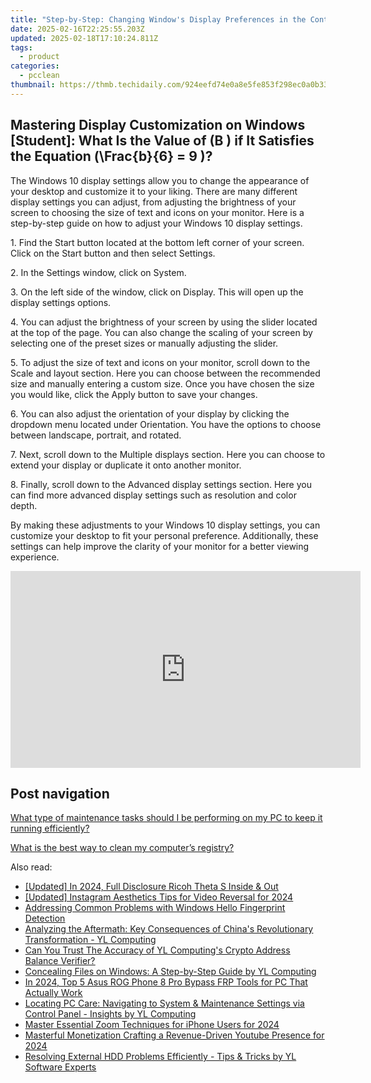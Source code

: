 ```yaml
---
title: "Step-by-Step: Changing Window's Display Preferences in the Control Panel with Insights by YL Software"
date: 2025-02-16T22:25:55.203Z
updated: 2025-02-18T17:10:24.811Z
tags:
  - product
categories:
  - pcclean
thumbnail: https://thmb.techidaily.com/924eefd74e0a8e5fe853f298ec0a0b33bfecd9ce28f70a0090979c17f5a4bfa6.jpg
---
```


## Mastering Display Customization on Windows [Student]: What Is the Value of \(B \) if It Satisfies the Equation \(\Frac{b}{6} = 9 \)?

The Windows 10 display settings allow you to change the appearance of your desktop and customize it to your liking. There are many different display settings you can adjust, from adjusting the brightness of your screen to choosing the size of text and icons on your monitor. Here is a step-by-step guide on how to adjust your Windows 10 display settings. 

1\. Find the Start button located at the bottom left corner of your screen. Click on the Start button and then select Settings.

2\. In the Settings window, click on System.

3\. On the left side of the window, click on Display. This will open up the display settings options. 

4\. You can adjust the brightness of your screen by using the slider located at the top of the page. You can also change the scaling of your screen by selecting one of the preset sizes or manually adjusting the slider.

5\. To adjust the size of text and icons on your monitor, scroll down to the Scale and layout section. Here you can choose between the recommended size and manually entering a custom size. Once you have chosen the size you would like, click the Apply button to save your changes.

6\. You can also adjust the orientation of your display by clicking the dropdown menu located under Orientation. You have the options to choose between landscape, portrait, and rotated.

7\. Next, scroll down to the Multiple displays section. Here you can choose to extend your display or duplicate it onto another monitor.

8\. Finally, scroll down to the Advanced display settings section. Here you can find more advanced display settings such as resolution and color depth. 

By making these adjustments to your Windows 10 display settings, you can customize your desktop to fit your personal preference. Additionally, these settings can help improve the clarity of your monitor for a better viewing experience.

<!-- affiliate ads begin -->
<iframe width="560" height="315" src="https://www.youtube.com/embed/slm2NjVPNtk?si=9ow6g1ucmf0TnT4T" title="YouTube video player" frameborder="0" allow="accelerometer; autoplay; clipboard-write; encrypted-media; gyroscope; picture-in-picture; web-share" referrerpolicy="strict-origin-when-cross-origin" allowfullscreen></iframe>
<!-- affiliate ads end -->

## Post navigation

[What type of maintenance tasks should I be performing on my PC to keep it running efficiently?](https://tools.techidaily.com/pcclean/products/)

[What is the best way to clean my computer’s registry?](https://tools.techidaily.com/pcclean/products/)

<ins class="adsbygoogle"
     style="display:block"
     data-ad-format="autorelaxed"
     data-ad-client="ca-pub-7571918770474297"
     data-ad-slot="1223367746"></ins>

<ins class="adsbygoogle"
     style="display:block"
     data-ad-client="ca-pub-7571918770474297"
     data-ad-slot="8358498916"
     data-ad-format="auto"
     data-full-width-responsive="true"></ins>

<span class="atpl-alsoreadstyle">Also read:</span>
<div><ul>
<li><a href="https://fox-boxes.techidaily.com/updated-in-2024-full-disclosure-ricoh-theta-s-inside-and-out/"><u>[Updated] In 2024, Full Disclosure Ricoh Theta S Inside & Out</u></a></li>
<li><a href="https://instagram-video-files.techidaily.com/updated-instagram-aesthetics-tips-for-video-reversal-for-2024/"><u>[Updated] Instagram Aesthetics Tips for Video Reversal for 2024</u></a></li>
<li><a href="https://win11.techidaily.com/addressing-common-problems-with-windows-hello-fingerprint-detection/"><u>Addressing Common Problems with Windows Hello Fingerprint Detection</u></a></li>
<li><a href="https://discover-fantastic.techidaily.com/analyzing-the-aftermath-key-consequences-of-chinas-revolutionary-transformation-yl-computing/"><u>Analyzing the Aftermath: Key Consequences of China's Revolutionary Transformation - YL Computing</u></a></li>
<li><a href="https://discover-fantastic.techidaily.com/can-you-trust-the-accuracy-of-yl-computings-crypto-address-balance-verifier/"><u>Can You Trust The Accuracy of YL Computing's Crypto Address Balance Verifier?</u></a></li>
<li><a href="https://discover-fantastic.techidaily.com/concealing-files-on-windows-a-step-by-step-guide-by-yl-computing/"><u>Concealing Files on Windows: A Step-by-Step Guide by YL Computing</u></a></li>
<li><a href="https://android-frp.techidaily.com/in-2024-top-5-asus-rog-phone-8-pro-bypass-frp-tools-for-pc-that-actually-work-by-drfone-android/"><u>In 2024, Top 5 Asus ROG Phone 8 Pro Bypass FRP Tools for PC That Actually Work</u></a></li>
<li><a href="https://discover-fantastic.techidaily.com/locating-pc-care-navigating-to-system-and-maintenance-settings-via-control-panel-insights-by-yl-computing/"><u>Locating PC Care: Navigating to System & Maintenance Settings via Control Panel - Insights by YL Computing</u></a></li>
<li><a href="https://extra-guidance.techidaily.com/master-essential-zoom-techniques-for-iphone-users-for-2024/"><u>Master Essential Zoom Techniques for iPhone Users for 2024</u></a></li>
<li><a href="https://youtube-help.techidaily.com/masterful-monetization-crafting-a-revenue-driven-youtube-presence-for-2024/"><u>Masterful Monetization Crafting a Revenue-Driven Youtube Presence for 2024</u></a></li>
<li><a href="https://discover-fantastic.techidaily.com/resolving-external-hdd-problems-efficiently-tips-and-tricks-by-yl-software-experts/"><u>Resolving External HDD Problems Efficiently - Tips & Tricks by YL Software Experts</u></a></li>
</ul></div>

